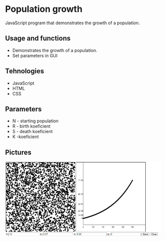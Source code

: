 # Population growth
JavaScript program that demonstrates the growth of a population.

## Usage and functions
* Demonstrates the growth of a population.
* Set parameters in GUI

## Tehnologies
* JavaScript
* HTML
* CSS

## Parameters
* N - starting population
* R - birth koeficient
* S - death koeficient
* K -koeficient


## Pictures
![Image1](/population.png)
